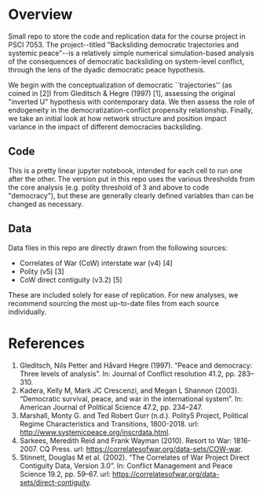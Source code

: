 # Overview
Small repo to store the code and replication data for the course project in PSCI 7053. The project--titled "Backsliding democratic trajectories and systemic peace"--is a relatively simple numerical simulation-based analysis of the consequences of democratic backsliding on system-level conflict, through the lens of the dyadic democratic peace hypothesis.

We begin with the conceptualization of democratic ``trajectories'' (as coined in [2]) from Gleditsch & Hegre (1997) [1], assessing the original "inverted U" hypothesis with contemporary data. We then assess the role of endogeneity in the democratization-conflict propensity relationship. Finally, we take an initial look at how network structure and position impact variance in the impact of different democracies backsliding.

## Code
This is a pretty linear jupyter notebook, intended for each cell to run one after the other. The version put in this repo uses the various thresholds from the core analysis (e.g. polity threshold of 3 and above to code "democracy"), but these are generally clearly defined variables than can be changed as necessary.

## Data
Data files in this repo are directly drawn from the following sources:
* Correlates of War (CoW) interstate war (v4) [4]
* Polity (v5) [3]
* CoW direct contiguity (v3.2) [5]

These are included solely for ease of replication. For new analyses, we recommend sourcing the most up-to-date files from each source individually.

# References
1. Gleditsch, Nils Petter and Håvard Hegre (1997). “Peace and democracy: Three levels of analysis”. In: Journal of Conflict resolution 41.2, pp. 283–310.
2. Kadera, Kelly M, Mark JC Crescenzi, and Megan L Shannon (2003). “Democratic survival, peace, and war in the international system”. In: American Journal of Political Science 47.2, pp. 234–247.
3. Marshall, Monty G. and Ted Robert Gurr (n.d.). Polity5 Project, Political Regime Characteristics and Transitions, 1800-2018. url: http://www.systemicpeace.org/inscrdata.html.
4. Sarkees, Meredith Reid and Frank Wayman (2010). Resort to War: 1816-2007. CQ Press. url: https://correlatesofwar.org/data-sets/COW-war.
5. Stinnett, Douglas M et al. (2002). “The Correlates of War Project Direct Contiguity Data, Version 3.0”. In: Conflict Management and Peace Science 19.2, pp. 59–67. url: https://correlatesofwar.org/data-sets/direct-contiguity.
